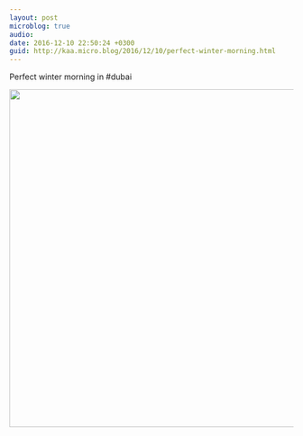 ```yaml
---
layout: post
microblog: true
audio: 
date: 2016-12-10 22:50:24 +0300
guid: http://kaa.micro.blog/2016/12/10/perfect-winter-morning.html
---
```

Perfect winter morning in #dubai

<img src="https://micro.kaa.bz/uploads/2018/2e68e58361.jpg" width="600" height="600" />
